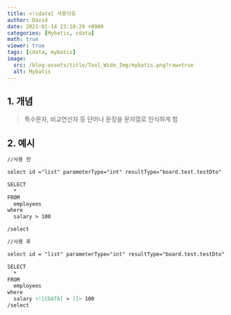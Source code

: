 ```yaml
---
title: <!cdata[ 사용이유
author: David
date: 2021-01-14 23:10:29 +0900
categories: [Mybatis, cdata]
math: true
viewer: true
tags: [cdata, mybatis]
image:
  src: /blog-assets/title/Tool_Wide_Img/mybatis.png?raw=true
  alt: Mybatis
---
```


## 1. 개념
> 특수문자, 비교연산자 등 단어나 문장을 문자열로 인식하게 함

## 2. 예시

 
```xml
//사용 전

select id ="list" parameterType="int" resultType="board.test.testDto"

SELECT
  *
FROM
  employees
where
  salary > 100

/select

//사용 후

select id = "list" parameterType="int" resultType="board.test.testDto"

SELECT
  *
FROM
  employees
where
  salary <![CDATA[ > ]]> 100
/select 
```